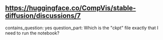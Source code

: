 ## https://huggingface.co/CompVis/stable-diffusion/discussions/7

contains_question: yes
question_part: Which is the "ckpt" file exactly that I need to run the notebook?